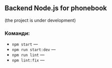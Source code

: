 ## Backend Node.js for phonebook
(the project is under development)

### Команди:

- `npm start` &mdash; 
- `npm run start:dev` &mdash; 
- `npm run lint` &mdash; 
- `npm lint:fix` &mdash; 

